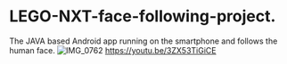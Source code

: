 # LEGO-NXT-face-following-project.
The JAVA based Android app running on the smartphone and follows the human face.
![IMG_0762](https://user-images.githubusercontent.com/46298416/232545365-0624d815-3493-4f95-94b5-2753ed675923.jpg)
https://youtu.be/3ZX53TiGiCE
